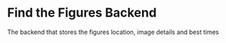 # Find the Figures Backend

The backend that stores the figures location, image details and best times